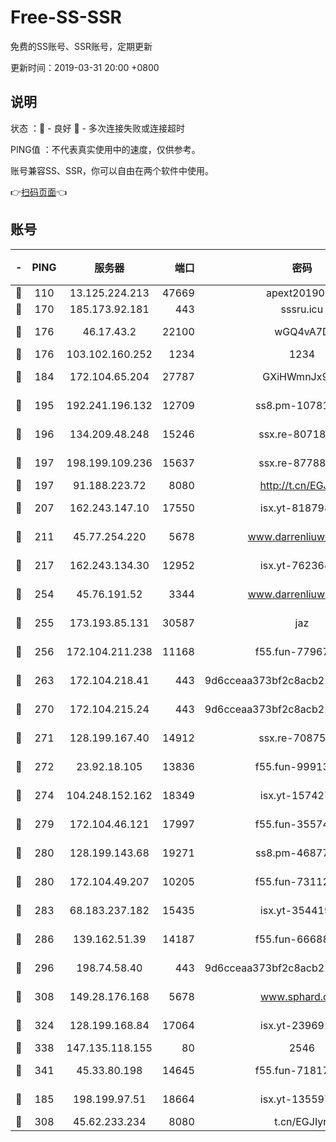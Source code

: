 # Free-SS-SSR

免费的SS账号、SSR账号，定期更新

更新时间：2019-03-31 20:00 +0800

## 说明

状态     ：🙂 - 良好 🙁 - 多次连接失败或连接超时

PING值   ：不代表真实使用中的速度，仅供参考。

账号兼容SS、SSR，你可以自由在两个软件中使用。

👉[扫码页面](https://liesauer.github.io/Free-SS-SSR/)👈

## 账号

|-|PING|服务器|端口|密码|加密方式|区域|
|:----:|:----:|:-----:|-----:|:----:|:----:|:----:|
|🙂|110|13.125.224.213|47669|apext2019001|chacha20|KR|
|🙂|170|185.173.92.181|443|sssru.icu|rc4-md5|RU|
|🙂|176|46.17.43.2|22100|wGQ4vA7D|aes-256-gcm|RU|
|🙂|176|103.102.160.252|1234|1234|rc4-md5|JP|
|🙂|184|172.104.65.204|27787|GXiHWmnJx94S|aes-256-cfb|JP|
|🙂|195|192.241.196.132|12709|ss8.pm-10781424|aes-256-cfb|US|
|🙂|196|134.209.48.248|15246|ssx.re-80718024|aes-256-cfb|US|
|🙂|197|198.199.109.236|15637|ssx.re-87788368|aes-256-cfb|US|
|🙂|197|91.188.223.72|8080|http://t.cn/EGJIyrl|rc4-md5|RU|
|🙂|207|162.243.147.10|17550|isx.yt-81879846|aes-256-cfb|US|
|🙂|211|45.77.254.220|5678|www.darrenliuwei.com|aes-256-cfb|SG|
|🙂|217|162.243.134.30|12952|isx.yt-76236422|aes-256-cfb|US|
|🙂|254|45.76.191.52|3344|www.darrenliuwei.com|aes-256-cfb|JP|
|🙂|255|173.193.85.131|30587|jaz|aes-256-cfb|US|
|🙂|256|172.104.211.238|11168|f55.fun-77967881|aes-256-cfb|US|
|🙂|263|172.104.218.41|443|9d6cceaa373bf2c8acb22e60b6a58be6|aes-256-cfb|US|
|🙂|270|172.104.215.24|443|9d6cceaa373bf2c8acb22e60b6a58be6|aes-256-cfb|US|
|🙂|271|128.199.167.40|14912|ssx.re-70875731|aes-256-cfb|SG|
|🙂|272|23.92.18.105|13836|f55.fun-99913847|aes-256-cfb|US|
|🙂|274|104.248.152.162|18349|isx.yt-15742711|aes-256-cfb|SG|
|🙂|279|172.104.46.121|17997|f55.fun-35574744|aes-256-cfb|SG|
|🙂|280|128.199.143.68|19271|ss8.pm-46877395|aes-256-cfb|SG|
|🙂|280|172.104.49.207|10205|f55.fun-73112677|aes-256-cfb|SG|
|🙂|283|68.183.237.182|15435|isx.yt-35441993|aes-256-cfb|SG|
|🙂|286|139.162.51.39|14187|f55.fun-66688027|aes-256-cfb|SG|
|🙂|296|198.74.58.40|443|9d6cceaa373bf2c8acb22e60b6a58be6|aes-256-cfb|US|
|🙂|308|149.28.176.168|5678|www.sphard.com|aes-256-cfb|AU|
|🙂|324|128.199.168.84|17064|isx.yt-23969273|aes-256-cfb|SG|
|🙂|338|147.135.118.155|80|2546|chacha20|US|
|🙂|341|45.33.80.198|14645|f55.fun-71817463|aes-256-cfb|US|
|🙂|185|198.199.97.51|18664|isx.yt-13559717|aes-256-cfb|US|
|🙂|308|45.62.233.234|8080|t.cn/EGJIyrl|rc4-md5|CA|
